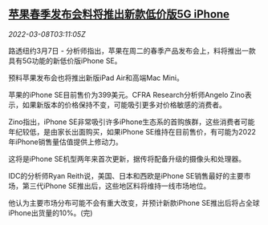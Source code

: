 <!--1646710263000-->
[苹果春季发布会料将推出新款低价版5G iPhone](https://cn.reuters.com/article/apple-new-5g-iphone-0308-idCNKBS2L508R)
------

<div><i>2022-03-08T03:11:05Z</i></div><p>路透纽约3月7日 - 分析师指出，苹果在周二的春季产品发布会上，料将推出一款具有5G功能的新低价版iPhone SE。</p><p>预料苹果发布会也将推出新版iPad Air和高端Mac Mini。</p><p>苹果的iPhone SE目前售价为399美元。CFRA Research分析师Angelo Zino表示，如果新版本的价格保持不变，可能吸引更多对价格敏感的消费者。</p><p>Zino指出，iPhone SE非常吸引许多iPhone生态系的首购族群，这些消费者可能年纪较低，是由家长出面购买，如果iPhone SE维持在目前售价，有可能为2022年iPhone销售量估值提供上修动力。</p><p>这将是iPhone SE机型两年来首次更新，据传将配备升级的摄像头和处理器。</p><p>IDC的分析师Ryan Reith说，美国、日本和西欧是iPhone SE销售最好的主要市场，第三代iPhone SE推出后，这些地区料将维持一线市场地位。</p><p>他认为主要市场分布可能不会有重大改变，并预计新款iPhone SE推出后将占全球iPhone出货量的10%。(完)</p>
